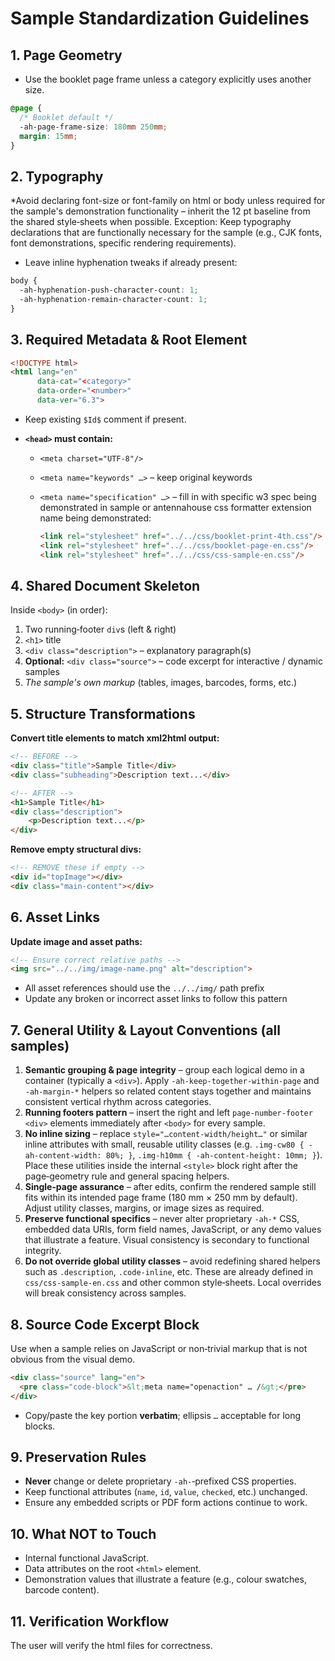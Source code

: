 # Sample Standardization Guidelines

## 1. Page Geometry

* Use the booklet page frame unless a category explicitly uses another size.

```css
@page {
  /* Booklet default */
  -ah-page-frame-size: 180mm 250mm;
  margin: 15mm;
}
```

## 2. Typography

*Avoid declaring font-size or font-family on html or body unless required for the sample's demonstration functionality – inherit the 12 pt baseline from the shared style‑sheets when possible.
Exception: Keep typography declarations that are functionally necessary for the sample (e.g., CJK fonts, font demonstrations, specific rendering requirements).
* Leave inline hyphenation tweaks if already present:

```css
body {
  -ah-hyphenation-push-character-count: 1;
  -ah-hyphenation-remain-character-count: 1;
}
```

## 3. Required Metadata & Root Element

```html
<!DOCTYPE html>
<html lang="en"
      data-cat="<category>"
      data-order="<number>"
      data-ver="6.3">
```

* Keep existing `$Id$` comment if present.
* **`<head>` must contain:**

  * `<meta charset="UTF-8"/>`
  * `<meta name="keywords" …>` – keep original keywords
  * `<meta name="specification" …>` – fill in with specific w3 spec being demonstrated in sample or antennahouse css formatter extension name being demonstrated:

    ```html
    <link rel="stylesheet" href="../../css/booklet-print-4th.css"/>
    <link rel="stylesheet" href="../../css/booklet-page-en.css"/>
    <link rel="stylesheet" href="../../css/css-sample-en.css"/>
    ```

## 4. Shared Document Skeleton

Inside `<body>` (in order):

1. Two running‑footer `div`s (left & right)
2. `<h1>` title
3. `<div class="description">` – explanatory paragraph(s)
4. **Optional:** `<div class="source">` – code excerpt for interactive / dynamic samples
5. *The sample's own markup* (tables, images, barcodes, forms, etc.)

## 5. Structure Transformations

**Convert title elements to match xml2html output:**
```html
<!-- BEFORE -->
<div class="title">Sample Title</div>
<div class="subheading">Description text...</div>

<!-- AFTER -->
<h1>Sample Title</h1>
<div class="description">
    <p>Description text...</p>
</div>
```

**Remove empty structural divs:**
```html
<!-- REMOVE these if empty -->
<div id="topImage"></div>
<div class="main-content"></div>
```

## 6. Asset Links

**Update image and asset paths:**
```html
<!-- Ensure correct relative paths -->
<img src="../../img/image-name.png" alt="description">
```

* All asset references should use the `../../img/` path prefix
* Update any broken or incorrect asset links to follow this pattern

## 7. General Utility & Layout Conventions (all samples)

1. **Semantic grouping & page integrity** – group each logical demo in a container (typically a `<div>`). Apply `-ah-keep-together-within-page` and `-ah-margin-*` helpers so related content stays together and maintains consistent vertical rhythm across categories.
2. **Running footers pattern** – insert the right and left `page-number-footer` `<div>` elements immediately after `<body>` for every sample.
3. **No inline sizing** – replace `style="…content-width/height…"` or similar inline attributes with small, reusable utility classes (e.g. `.img-cw80 { -ah-content-width: 80%; }`, `.img-h10mm { -ah-content-height: 10mm; }`). Place these utilities inside the internal `<style>` block right after the page‑geometry rule and general spacing helpers.
4. **Single‑page assurance** – after edits, confirm the rendered sample still fits within its intended page frame (180 mm × 250 mm by default). Adjust utility classes, margins, or image sizes as required.
5. **Preserve functional specifics** – never alter proprietary `-ah-*` CSS, embedded data URIs, form field names, JavaScript, or any demo values that illustrate a feature. Visual consistency is secondary to functional integrity.
6. **Do not override global utility classes** – avoid redefining shared helpers such as `.description`, `.code-inline`, etc. These are already defined in `css/css-sample-en.css` and other common style‑sheets. Local overrides will break consistency across samples.

## 8. Source Code Excerpt Block

Use when a sample relies on JavaScript or non‑trivial markup that is not obvious from the visual demo.

```html
<div class="source" lang="en">
  <pre class="code-block">&lt;meta name="openaction" … /&gt;</pre>
</div>
```

* Copy/paste the key portion **verbatim**; ellipsis `…` acceptable for long blocks.

## 9. Preservation Rules

* **Never** change or delete proprietary `-ah-`‑prefixed CSS properties.
* Keep functional attributes (`name`, `id`, `value`, `checked`, etc.) unchanged.
* Ensure any embedded scripts or PDF form actions continue to work.

## 10. What NOT to Touch

* Internal functional JavaScript.
* Data attributes on the root `<html>` element.
* Demonstration values that illustrate a feature (e.g., colour swatches, barcode content).

## 11. Verification Workflow

The user will verify the html files for correctness.